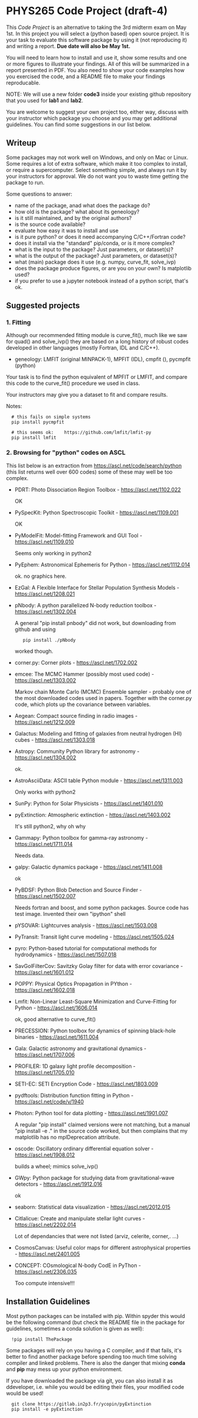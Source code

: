 # PHYS265 Code Project (draft-4)
 
This *Code Project* is an alternative to taking the 3rd midterm exam
on May 1st.  In this project you will select a (python based) open
source project.  It is your task to evaluate this software package by
using it (not reproducing it) and writing a report.  **Due date will
also be May 1st.**

You will need to learn how to install and use it, show some results
and one or more figures to illustrate your findings. All of this will
be summarized in a report presented in PDF. You also need to show your
code examples how you exercised the code, and a README file to make
your findings reproducable.

NOTE: We will use a new folder **code3** inside your existing github
repository that you used for **lab1** and **lab2**.

You are welcome to suggest your own project too, either way, discuss
with your instructor which package you choose and you may get
additional guidelines. You can find some suggestions in our list
below.

## Writeup

Some packages may not work well on Windows, and only on Mac or Linux. Some
requires a lot of extra software, which make it too complex to install,
or require a supercomputer.  Select something simple, and always run it
by your instructors for approval. We do not want you to waste time getting
the package to run.

Some questions to answer:

- name of the package, anad what does the package do?
- how old is the package? what about its geneology?
- is it still maintained, and by the original authors?
- is the source code available?
- evaluate how easy it was to install and use
- is it pure python? or does it need accompanying C/C++/Fortran code?
- does it install via the "standard" pip/conda, or is it more complex?
- what is the input to the package? Just parameters, or dataset(s)?
- what is the output of the package? Just parameters, or dataset(s)?
- what (main) package does it use (e.g. numpy, curve_fit, solve_ivp)
- does the package produce figures, or are you on your own? Is matplotlib used?
- if you prefer to use a jupyter notebook instead of a python script, that's ok.

## Suggested projects

### 1. Fitting

Although our recommended fitting module is curve_fit(), much like
we saw for quad() and solve_ivp() they are based on a long history
of robust codes developed in other languages (mostly Fortran, IDL and C/C++).

- geneology: LMFIT (original MINPACK-1), MPFIT (IDL), cmpfit (), pycmpfit (python)

Your task is to find the python equivalent of MPFIT or LMFIT, and compare this
code to the curve_fit() procedure we used in class.

Your instructors may give you a dataset to fit and compare results.

Notes:

      # this fails on simple systems
      pip install pycmpfit

      # this seems ok:    https://github.com/lmfit/lmfit-py
      pip install lmfit


### 2. Browsing for "python" codes on ASCL


This list below is an extraction from https://ascl.net/code/search/python
(this list returns well over 600 codes)
some of these may well be too complex.

- PDRT: Photo Dissociation Region Toolbox - https://ascl.net/1102.022

  OK

- PySpecKit: Python Spectroscopic Toolkit - https://ascl.net/1109.001

  OK

- PyModelFit: Model-fitting Framework and GUI Tool - https://ascl.net/1109.010

  Seems only working in python2

- PyEphem: Astronomical Ephemeris for Python - https://ascl.net/1112.014

  ok. no graphics here.

- EzGal: A Flexible Interface for Stellar Population Synthesis Models - https://ascl.net/1208.021	

- pNbody: A python parallelized N-body reduction toolbox - https://ascl.net/1302.004

  A general "pip install pnbody" did not work, but downloading from github and using

         pip install ./pNbody

  worked though.

- corner.py: Corner plots - https://ascl.net/1702.002

- emcee: The MCMC Hammer (possibly most used code) - https://ascl.net/1303.002	

  Markov chain Monte Carlo (MCMC) Ensemble sampler - probably one of the most downloaded codes
  used in papers. Together with the corner.py code, which plots up the covariance between
  variables.

- Aegean: Compact source finding in radio images - https://ascl.net/1212.009	

- Galactus: Modeling and fitting of galaxies from neutral hydrogen (HI) cubes - https://ascl.net/1303.018

- Astropy: Community Python library for astronomy - https://ascl.net/1304.002

  ok.

- AstroAsciiData: ASCII table Python module - https://ascl.net/1311.003

  Only works with python2

- SunPy: Python for Solar Physicists - https://ascl.net/1401.010		

- pyExtinction: Atmospheric extinction - https://ascl.net/1403.002

  It's still python2, why oh why

- Gammapy: Python toolbox for gamma-ray astronomy - https://ascl.net/1711.014

  Needs data.

- galpy: Galactic dynamics package - https://ascl.net/1411.008

  ok

- PyBDSF: Python Blob Detection and Source Finder - https://ascl.net/1502.007

  Needs fortran and boost, and some python packages. Source code has test image.
  Invented their own "ipython" shell

- pYSOVAR: Lightcurves analysis	- https://ascl.net/1503.008

- PyTransit: Transit light curve modeling - https://ascl.net/1505.024	

- pyro: Python-based tutorial for computational methods for hydrodynamics - https://ascl.net/1507.018

- SavGolFilterCov: Savitzky Golay filter for data with error covariance	- https://ascl.net/1601.012

- POPPY: Physical Optics Propagation in PYthon - https://ascl.net/1602.018

- Lmfit: Non-Linear Least-Square Minimization and Curve-Fitting for Python - https://ascl.net/1606.014

  ok, good alternative to curve_fit()

- PRECESSION: Python toolbox for dynamics of spinning black-hole binaries - https://ascl.net/1611.004	

- Gala: Galactic astronomy and gravitational dynamics -	https://ascl.net/1707.006

- PROFILER: 1D galaxy light profile decomposition - https://ascl.net/1705.010	

- SETI-EC: SETI Encryption Code	- https://ascl.net/1803.009

- pydftools: Distribution function fitting in Python - https://ascl.net/code/v/1940

- Photon: Python tool for data plotting	- https://ascl.net/1901.007

  A regular "pip install" claimed versions were not matching, but a manual
  "pip install -e ." in the source code worked, but then complains that
  my matplotlib has no mplDeprecation attribute.

- oscode: Oscillatory ordinary differential equation solver - https://ascl.net/1908.012

  builds a wheel;   mimics solve_ivp()

- GWpy: Python package for studying data from gravitational-wave detectors - https://ascl.net/1912.016

  ok

- seaborn: Statistical data visualization - https://ascl.net/2012.015	

- Citlalicue: Create and manipulate stellar light curves - https://ascl.net/2202.014

  Lot of dependancies that were not listed (arviz, celerite, corner,. ...)

- CosmosCanvas: Useful color maps for different astrophysical properties - https://ascl.net/2401.005	

- CONCEPT: COsmological N-body CodE in PyThon - https://ascl.net/2306.035

  Too compute intensive!!!

## Installation Guidelines

Most python packages can be installed with pip.   Within spyder this would be the following
command (but check the README file in the package for guidelines, sometimes a conda
solution is given as well):

      !pip install ThePackage

Some packages will rely on you having a C compiler, and if that fails, it's better to find
another package before spending too much time solving compiler and linked problems.
There is also the danger that mixing **conda** and **pip** may mess up your python
environment.


If you have downloaded the package via git, you can also install it as ddeveloper, i.e. while you
would be editing their files, your modified code would be used!

      git clone https://gitlab.in2p3.fr/ycopin/pyExtinction
      pip install -e pyExtinction
